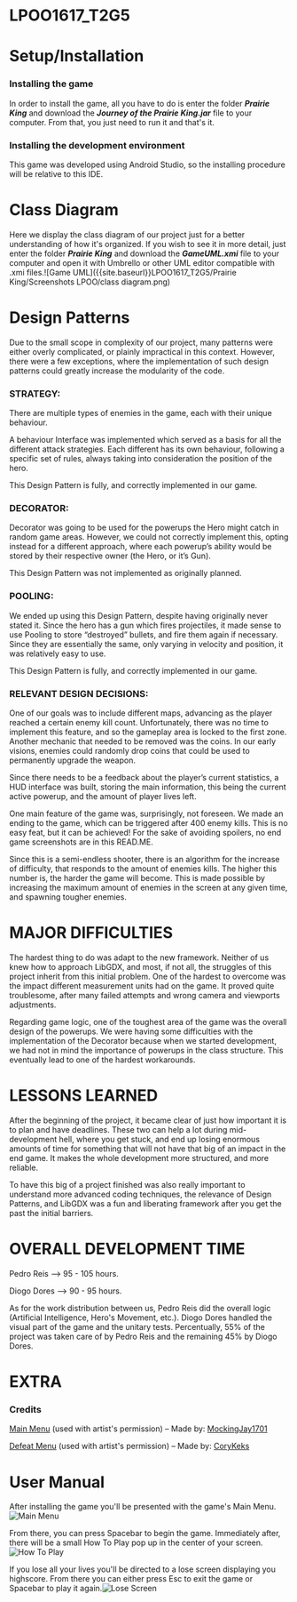 # LPOO1617_T2G5

# **Setup/Installation**

### Installing the game

In order to install the game, all you have to do is enter the folder _**Prairie King**_ and download the _**Journey of the Prairie King.jar**_ file to your computer. From that, you just need to run it and that's it.

### Installing the development environment

This game was developed using Android Studio, so the installing procedure will be relative to this IDE.

# **Class Diagram**
Here we display the class diagram of our project just for a better understanding of how it's organized. If you wish to see it in more detail, just enter the folder _**Prairie King**_ and download the _**GameUML.xmi**_ file to your computer and open it with Umbrello or other UML editor compatible with .xmi files.![Game UML]({{site.baseurl}}LPOO1617_T2G5/Prairie King/Screenshots LPOO/class diagram.png)

# **Design Patterns**

Due to the small scope in complexity of our project, many patterns were either overly complicated, or plainly impractical in this context. However, there were a few exceptions, where the implementation of such design patterns could greatly increase the modularity of the code.
	
### STRATEGY:
There are multiple types of enemies in the game, each with their unique behaviour. 

A behaviour Interface was implemented which served as a basis for all the different attack strategies. Each different has its own behaviour, following a specific set of rules, always taking into consideration the position of the hero.

This Design Pattern is fully, and correctly implemented in our game. 

### DECORATOR: 

Decorator was going to be used for the powerups the Hero might catch in random game areas. However, we could not correctly implement this, opting instead for a different approach, where each powerup’s ability would be stored by their respective owner (the Hero, or it’s Gun). 

This Design Pattern was not implemented as originally planned.
	
### POOLING:

We ended up using this Design Pattern, despite having originally never stated it. Since the hero has a gun which fires projectiles, it made sense to use Pooling to store “destroyed” bullets, and fire them again if necessary. Since they are essentially the same, only varying in velocity and position, it was relatively easy to use.

This Design Pattern is fully, and correctly implemented in our game.

### RELEVANT DESIGN DECISIONS:

One of our goals was to include different maps, advancing as the player reached a certain enemy kill count. Unfortunately, there was no time to implement this feature, and so the gameplay area is locked to the first zone. Another mechanic that needed to be removed was the coins. In our early visions, enemies could randomly drop coins that could be used to permanently upgrade the weapon.

Since there needs to be a feedback about the player’s current statistics, a HUD interface was built, storing the main information, this being the current active powerup, and the amount of player lives left.

One main feature of the game was, surprisingly, not foreseen. We made an ending to the game, which can be triggered after 400 enemy kills. This is no easy feat, but it can be achieved! For the sake of avoiding spoilers, no end game screenshots are in this READ.ME.

Since this is a semi-endless shooter, there is an algorithm for the increase of difficulty, that responds to the amount of enemies kills. The higher this number is, the harder the game will become. This is made possible by increasing the maximum amount of enemies in the screen at any given time, and spawning tougher enemies.

# **MAJOR DIFFICULTIES**

The hardest thing to do was adapt to the new framework. Neither of us knew how to approach LibGDX, and most, if not all, the struggles of this project inherit from this initial problem. One of the hardest to overcome was the impact different measurement units had on the game. It proved quite troublesome, after many failed attempts and wrong camera and viewports adjustments.

Regarding game logic, one of the toughest area of the game was the overall design of the powerups. We were having some difficulties with the implementation of the Decorator because when we started development, we had not in mind the importance of powerups in the class structure. This eventually lead to one of the hardest workarounds.

# **LESSONS LEARNED**

After the beginning of the project, it became clear of just how important it is to plan and have deadlines. These two can help a lot during mid-development hell, where you get stuck, and end up losing enormous amounts of time for something that will not have that big of an impact in the end game. It makes the whole development more structured, and more reliable. 

To have this big of a project finished was also really important to understand more advanced coding techniques, the relevance of Design Patterns, and LibGDX was a fun and liberating framework after you get the past the initial barriers.

# **OVERALL DEVELOPMENT TIME**

Pedro Reis –> 95 - 105 hours.

Diogo Dores –> 90 - 95 hours.

As for the work distribution between us, Pedro Reis did the overall logic (Artificial Intelligence, Hero's Movement, etc.). Diogo Dores handled the visual part of the game and the unitary tests. Percentually, 55% of the project was taken care of by Pedro Reis and the remaining 45% by Diogo Dores. 


# **EXTRA**

### Credits
[Main Menu](http://mockingjay1701.deviantart.com/art/Pixel-art-landscape-525082296) (used with artist's permission) – Made by: [MockingJay1701](http://mockingjay1701.deviantart.com/)

[Defeat Menu](http://corykeks.deviantart.com/art/Pixel-Art-Night-Forest-513462484) (used with artist's permission) – Made by: [CoryKeks](http://corykeks.deviantart.com/)

# **User Manual**

After installing the game you'll be presented with the game's Main Menu. ![Main Menu]({{site.baseurl}}/https://github.com/DiogoDores/LPOO1617_T2G5/blob/finalRelease/Prairie%20King/Screenshots%20LPOO/MainMenu.png)

From there, you can press Spacebar to begin the game. Immediately after, there will be a small How To Play pop up in the center of your screen. ![How To Play]({{site.baseurl}}/https://github.com/DiogoDores/LPOO1617_T2G5/blob/finalRelease/Prairie%20King/Screenshots%20LPOO/HowToPlay.png)

If you lose all your lives you'll be directed to a lose screen displaying you highscore. From there you can either press Esc to exit the game or Spacebar to play it again.![Lose Screen]({{site.baseurl}}/https://github.com/DiogoDores/LPOO1617_T2G5/blob/finalRelease/Prairie%20King/Screenshots%20LPOO/LoseScreen.png)


